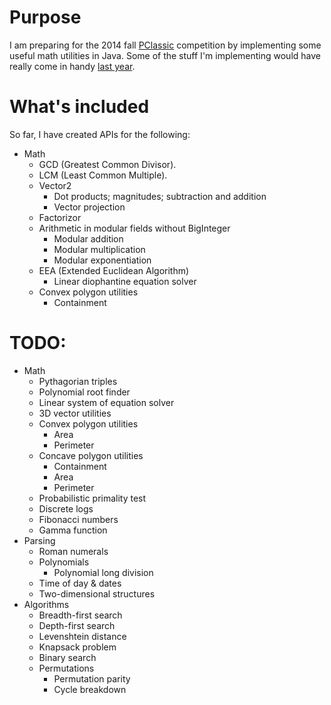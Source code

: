 # Purpose

I am preparing for the 2014 fall [PClassic](http://pclassic.org) competition by implementing some useful math utilities in Java. Some of the stuff I'm implementing would have really come in handy [last year](https://github.com/unixpickle/PClassic-2013f).

# What's included

So far, I have created APIs for the following:

 * Math
   * GCD (Greatest Common Divisor).
   * LCM (Least Common Multiple).
   * Vector2
     * Dot products; magnitudes; subtraction and addition
     * Vector projection
   * Factorizor
   * Arithmetic in modular fields without BigInteger
     * Modular addition
     * Modular multiplication
     * Modular exponentiation
   * EEA (Extended Euclidean Algorithm)
     * Linear diophantine equation solver
   * Convex polygon utilities
     * Containment

# TODO:

 * Math
   * Pythagorian triples
   * Polynomial root finder
   * Linear system of equation solver
   * 3D vector utilities
   * Convex polygon utilities
     * Area
     * Perimeter
   * Concave polygon utilities
     * Containment
     * Area
     * Perimeter
   * Probabilistic primality test
   * Discrete logs
   * Fibonacci numbers
   * Gamma function
 * Parsing
   * Roman numerals
   * Polynomials
     * Polynomial long division
   * Time of day & dates
   * Two-dimensional structures
 * Algorithms
   * Breadth-first search
   * Depth-first search
   * Levenshtein distance
   * Knapsack problem
   * Binary search
   * Permutations
     * Permutation parity
     * Cycle breakdown

